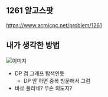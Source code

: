 ## 1261 알고스팟

<https://www.acmicpc.net/problem/1261>

## 내가 생각한 방법

![이미지](./img.png)

- DP 겸 그래프 탐색인듯
  - DP 안 하면 중복 방문해서 그럼
- 바로 풀리네? 무슨 의도지?
